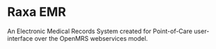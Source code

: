 Raxa EMR
=========
An Electronic Medical Records System created for Point-of-Care user-interface over the OpenMRS webservices model.